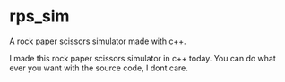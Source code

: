 # rps_sim
A rock paper scissors simulator made with c++.

I made this rock paper scissors simulator in c++ today. You can do what ever you want with the source code, I dont care.
